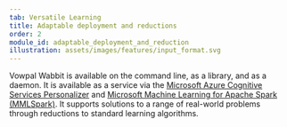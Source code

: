 ```yaml
---
tab: Versatile Learning 
title: Adaptable deployment and reductions 
order: 2
module_id: adaptable_deployment_and_reduction 
illustration: assets/images/features/input_format.svg
---
```


Vowpal Wabbit is available on the command line, as a library, and as a daemon. It is available as a service via the <a href="http://aka.ms/personalizer" target="_blank">Microsoft Azure Cognitive Services Personalizer</a> and <a href="https://github.com/Azure/mmlspark" target="_blank">Microsoft Machine Learning for Apache Spark (MMLSpark)</a>. It supports solutions to a range of real-world problems through reductions to standard learning algorithms.
